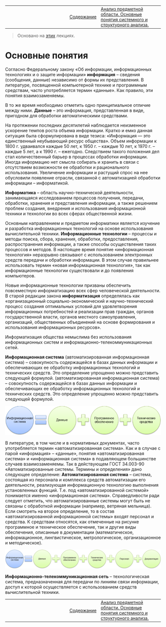 <table style="width: 100%;"><tr><td style="width: 40%;">
</a></td><td style="width: 20%;">
<a href="../readme.md">Содержание
</a></td><td style="width: 40%;">
<a href="../articles/5_1_1_4_analiz.md">Анализ предметной области. Основные понятия системного и структурного анализа.
</a></td><tr></table>

>Основано на [этих](https://sites.google.com/site/anisimovkhv/learning/pris/lecture) лекциях.

# Основные понятия

Согласно Федеральному закону «Об информации, информационных технологиях и о защите информации» **информация** – сведения (сообщения, данные) независимо от формы их представления. В литературе, посвященной компьютерной технике и программным средствам, часто употребляется термин «данные». Как правило, эти понятия взаимозаменяемы.

В то же время необходимо отметить одно принципиальное отличие между ними. **Данные** – это информация, представленная в виде, пригодном для обработки автоматическими средствами.

На протяжении последних десятилетий наблюдается неизменное ускорение темпов роста объема информации. Кратко и емко данная ситуация была сформулирована в виде тезиса: «Информация — это единственный неубывающий ресурс общества». Объем информации к 1800 г. удваивался каждые 50 лет, к 1950 г. – каждые 10 лет, к 1970 г. – каждые 5 лет, а к 1990 г. – ежегодно. Следствием такого положения дел стал количественный барьер в процессах обработки информации. Иногда информацию нет смысла собирать и хранить в связи с отсутствием возможности ее обработки и рационального использования. Увеличение информации и растущий спрос на нее обусловили появление отрасли, связанной с автоматизацией обработки информации – информатикой.

**Информатика** – область научно-технической деятельности, занимающаяся исследованием процессов получения, передачи, обработки, хранения и представления информации, а также решением проблем создания, внедрения и использования информационной техники и технологии во всех сферах общественной жизни.

Основным направлением и предметом информатики является изучение и разработка информационных технологий на основе использования вычислительной техники. **Информационные технологии** – процессы и методы поиска, сбора, хранения, обработки, предоставления, распространения информации, а также способы осуществления таких процессов и методов. В настоящее время понятие «информационная технология» неразрывно связывают с использованием электронных средств передачи и обработки информации. В этом случае правильнее использовать термин «новая информационная технология», так как информационные технологии существовали и до появления компьютеров.

Новые информационные технологии призваны обеспечить повсеместную информатизацию всех сфер человеческой деятельности. В старой редакции закона **информатизация** определялась как «организационный социально-экономический и научно-технический процесс создания оптимальных условий для удовлетворения информационных потребностей и реализации прав граждан, органов государственной власти, органов местного самоуправления, организаций, общественных объединений на основе формирования и использования информационных ресурсов».

Информатизация общества немыслима без использования информационных систем и информационно-телекоммуникационных сетей.

**Информационная система** (автоматизированная информационная система) – совокупность содержащейся в базах данных информации и обеспечивающих ее обработку информационных технологий и технических средств. Это определение упрощенно можно представить следующей формулой. (автоматизированная информационная система) – совокупность содержащейся в базах данных информации и обеспечивающих ее обработку информационных технологий и технических средств. Это определение упрощенно можно представить следующей формулой.

![](../img/01010.png)

В литературе, в том числе и в нормативных документах, часто употребляется термин «автоматизированная система». Как и в случае с парой «информация» – «данные», понятия «автоматизированная система» и «информационная система» в подавляющем большинстве случаев взаимозаменяемы. Так в действующем ГОСТ 34.003-90 «Автоматизированные системы. Термины и определения» дано следующее определение: **Автоматизированная система** – система, состоящая из персонала и комплекса средств автоматизации его деятельности, реализующая информационную технологию выполнения установленных функций. Т.е. под «автоматизированной системой» понимается именно «информационная система». Справедливости ради следует отметить, что автоматизированные системы могут быть не связаны с обработкой информации (например, ветряная мельница). Если смотреть на второе определение, то в состав «автоматизированной информационной системы» входят персонал и средства. К средствам относятся, как отмеченные на рисунке программное и техническое обеспечение, так и другие виды обеспечения, описанные в документации (математическое, информационное, лингвистическое, метрологическое, организационное и методическое).

![](../img/01011.png)

**Информационно-телекоммуникационная сеть** – технологическая система, предназначенная для передачи по линиям связи информации, доступ к которой осуществляется с использованием средств вычислительной техники.

<table style="width: 100%;"><tr><td style="width: 40%;">
</a></td><td style="width: 20%;">
<a href="../readme.md">Содержание
</a></td><td style="width: 40%;">
<a href="../articles/5_1_1_4_analiz.md">Анализ предметной области. Основные понятия системного и структурного анализа.
</a></td><tr></table>
